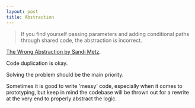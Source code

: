 ```yaml
---
layout: post
title: Abstraction
---
```


> If you find yourself passing parameters and adding conditional paths through shared code, the abstraction is incorrect.

[The Wrong Abstraction by Sandi Metz](https://www.sandimetz.com/blog/2016/1/20/the-wrong-abstraction).

Code duplication is okay.

Solving the problem should be the main priority. 

Sometimes it is good to write 'messy' code, especially when it comes to prototyping, but keep in mind the codebase will be thrown out for a rewrite at the very end to properly abstract the logic.
